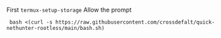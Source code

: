 First
```termux-setup-storage```
Allow the prompt 

``` bash <(curl -s https://raw.githubusercontent.com/crossdefalt/quick-nethunter-rootless/main/bash.sh)```
